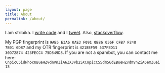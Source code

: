 ```yaml
---
layout: page
title: About
permalink: /about/
---
```


I am stribika.
I [write code](https://github.com/stribika) and I [tweet](https://twitter.com/stribika).
Also, [stackoverflow](https://stackoverflow.com/users/128514/stribika).

My PGP fingerprint is <code>9AB5 E3A6 0AE3 F091 0B86  056F CFB7 F248 7B01 6D87</code> and my OTR fingerprint is <code>4218BF59 537FED11 30D72874 423FECC4 75D849D8</code>.
If you are not a spambot, you can contact me here: <code>CnpicC5idHhocUBueHZvdmVnZiA6ZXJvb25XCnpicC55dm56dEBueHZvdmVnZiA6eXZuei1S</code>
